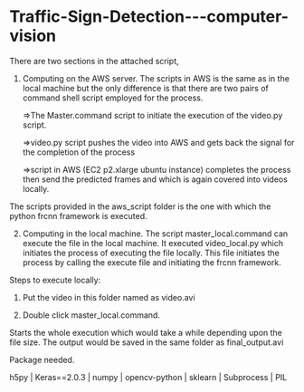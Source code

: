 # Traffic-Sign-Detection---computer-vision

There are two sections in the attached script,

1) Computing on the AWS server.
	The scripts in AWS is the same as in the local machine but the only difference is that there are two pairs of command shell script employed for the process.

	=>The Master.command script to initiate the execution of the video.py script. 
	
	=>video.py script pushes the video into AWS and gets back the signal for the completion of the process
	
	=>script in AWS (EC2 p2.xlarge ubuntu instance) completes the process then send the predicted frames and which is again covered into videos locally.

The scripts provided in the aws_script folder is the one with which the python frcnn framework is executed. 

2) Computing in the local machine.
	The script master_local.command can execute the file in the local machine. It executed video_local.py which initiates the process of executing the file locally. This file initiates the process by calling the execute file and initiating the frcnn framework. 

Steps to execute locally:

1) Put the video in this folder named as video.avi 

2) Double click master_local.command. 

Starts the whole execution which would take a while depending upon the file size. The output would be saved in the same folder as final_output.avi


Package needed.

h5py
 | Keras==2.0.3
 | numpy
 | opencv-python
 | sklearn
 | Subprocess
 | PIL
